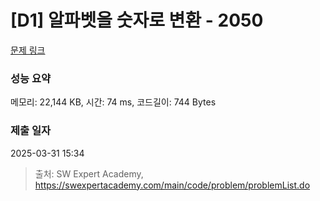 # [D1] 알파벳을 숫자로 변환 - 2050 

[문제 링크](https://swexpertacademy.com/main/code/problem/problemDetail.do?contestProbId=AV5QLGxKAzQDFAUq) 

### 성능 요약

메모리: 22,144 KB, 시간: 74 ms, 코드길이: 744 Bytes

### 제출 일자

2025-03-31 15:34



> 출처: SW Expert Academy, https://swexpertacademy.com/main/code/problem/problemList.do